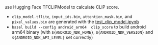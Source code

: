 use Hugging Face TFCLIPModel to calculate CLIP score.

* `clip_model.tflite`, `input_ids.bin`, `attention_mask.bin`, and `pixel_values.bin` are generated with the [test_clip_model.ipynb](test_clip_model.ipynb)
* `bazel build --config android_arm64  clip_score` to build android arm64 binary (with `${ANDROID_NDK_HOME}`, `${ANDROID_NDK_VERSION}` and `${ANDROID_NDK_API_LEVEL}` set correctly) 
